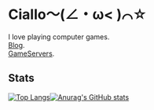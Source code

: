 # Ciallo～(∠・ω< )⌒☆
I love playing computer games.  
[Blog](https://www.cialloo.com).  
[GameServers](https://cs.cialloo.com).
## Stats
[![Top Langs](https://github-readme-stats.vercel.app/api/top-langs/?username=luckyweNda&exclude_repo=movement-hud)](https://github.com/anuraghazra/github-readme-stats)[![Anurag's GitHub stats](https://github-readme-stats.vercel.app/api?username=luckyweNda)](https://github.com/anuraghazra/github-readme-stats)
